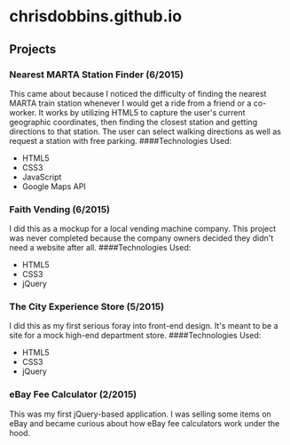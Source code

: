 # chrisdobbins.github.io
## Projects

### Nearest MARTA Station Finder (6/2015)
This came about because I noticed the difficulty of finding the nearest MARTA train station whenever I would get a ride from a friend or a co-worker. It works by utilizing HTML5 to capture the user's current geographic coordinates, then finding the closest station and getting directions to that station. The user can select walking directions as well as request a station with free parking.
####Technologies Used:
* HTML5
* CSS3
* JavaScript
* Google Maps API

### Faith Vending (6/2015)
I did this as a mockup for a local vending machine company. This project was never completed because the company owners decided they didn't need a website after all.
####Technologies Used:
* HTML5
* CSS3
* jQuery

### The City Experience Store (5/2015)
I did this as my first serious foray into front-end design. It's meant to be a site for a mock high-end department store.
####Technologies Used:
* HTML5
* CSS3
* jQuery

### eBay Fee Calculator (2/2015)
This was my first jQuery-based application. I was selling some items on eBay and became curious about how eBay fee calculators work under the hood.
